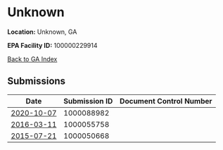 # Unknown

**Location:** Unknown, GA

**EPA Facility ID:** 100000229914

[Back to GA Index](../../index.md)

## Submissions

| Date | Submission ID | Document Control Number |
|------|--------------|-------------------------|
| [2020-10-07](submissions/1000088982.md) | 1000088982 |  |
| [2016-03-11](submissions/1000055758.md) | 1000055758 |  |
| [2015-07-21](submissions/1000050668.md) | 1000050668 |  |
